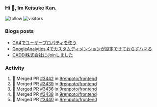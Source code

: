 ### Hi 👋, Im Keisuke Kan.

<!--
**9renpoto/9renpoto** is a ✨ _special_ ✨ repository because its `README.md` (this file) appears on your GitHub profile.

Here are some ideas to get you started:

- 🔭 I’m currently working on ...
- 🌱 I’m currently learning ...
- 👯 I’m looking to collaborate on ...
- 🤔 I’m looking for help with ...
- 💬 Ask me about ...
- 📫 How to reach me: ...
- 😄 Pronouns: ...
- ⚡ Fun fact: ...
-->

![follow](https://img.shields.io/github/followers/9renpoto?label=Follow&style=social)
![visitors](https://komarev.com/ghpvc/?username=9renpoto&label=Profile%20views&color=0e75b6&style=flat)

### Blogs posts

<!-- BLOG-POST-LIST:START -->
- [GA4でユーザープロパティを使う](https://9renpoto.dev/2021/02/21/google-analytics-4-user-properties/)
- [GoogleAnalytics 4でカスタムディメンションが設定できておらずハマる](https://9renpoto.dev/2021/02/13/google-analytics-4/)
- [CADDi株式会社にJoinしました](https://9renpoto.dev/2020/12/05/join/)
<!-- BLOG-POST-LIST:END -->

### Activity

<!--START_SECTION:activity-->
1. 🎉 Merged PR [#3442](https://github.com/9renpoto/frontend/pull/3442) in [9renpoto/frontend](https://github.com/9renpoto/frontend)
2. 🎉 Merged PR [#3439](https://github.com/9renpoto/frontend/pull/3439) in [9renpoto/frontend](https://github.com/9renpoto/frontend)
3. 🎉 Merged PR [#3436](https://github.com/9renpoto/frontend/pull/3436) in [9renpoto/frontend](https://github.com/9renpoto/frontend)
4. 🎉 Merged PR [#3438](https://github.com/9renpoto/frontend/pull/3438) in [9renpoto/frontend](https://github.com/9renpoto/frontend)
5. 🎉 Merged PR [#3440](https://github.com/9renpoto/frontend/pull/3440) in [9renpoto/frontend](https://github.com/9renpoto/frontend)
<!--END_SECTION:activity-->

<!--START_SECTION:waka-->
<!--END_SECTION:waka-->